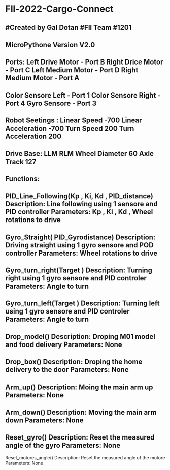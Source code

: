# Fll-2022-Cargo-Connect
#Created by Gal Dotan
#Fll Team #1201
--------------------------
MicroPythone Version V2.0
-

Ports:
Left Drive Motor - Port B
Right Drice Motor - Port C
Left Medium Motor - Port D
Right Medium Motor - Port A
-
Color Sensore Left - Port 1
Color Sensore Right - Port 4
Gyro Sensore - Port 3
-
Robot Seetings :
Linear Speed -700
Linear Acceleration -700
Turn Speed 200
Turn Acceleration 200
-
Drive Base:
LLM
RLM
Wheel Diameter 60
Axle Track 127  
-

Functions:
-
PID_Line_Following(Kp , Ki, Kd  , PID_distance)
Description: Line following using 1 sensore and PID controller
Parameters: Kp , Ki , Kd , Wheel rotations to drive
-
Gyro_Straight( PID_Gyrodistance)
Description: Driving straight using 1 gyro sensore and POD controller
Parameters:  Wheel rotations to drive
-
Gyro_turn_right(Target )
Description: Turning right using 1 gyro sensore and PID controler
Parameters:  Angle to turn
-
Gyro_turn_left(Target )
Description: Turning left using 1 gyro sensore and PID controler
Parameters:  Angle to turn
-
Drop_model()
Description: Droping M01 model and food delivery
Parameters:  None
-
Drop_box()
Description: Droping the home delivery to the door
Parameters:  None
-
Arm_up()
Description: Moing the main arm up
Parameters:  None
-
Arm_down()
Description: Moving the main arm down
Parameters:  None
-
Reset_gyro()
Description: Reset the measured angle of the gyro
Parameters:  None
-
Reset_motores_angle()
Description: Reset the measured angle of the motore
Parameters:  None
